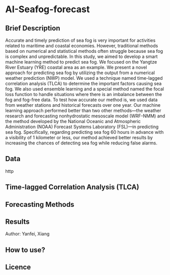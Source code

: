 # AI-Seafog-forecast

## Brief Description

Accurate and timely prediction of sea fog is very important for activities related to maritime and coastal economies. However, traditional methods based on numerical and statistical methods often struggle because sea fog is complex and unpredictable. In this study, we aimed to develop a smart machine learning method to predict sea fog. We focused on the Yangtze River Estuary (YRE) coastal area as an example.  We present a novel approach for predicting sea fog by utilizing the output from a numerical weather prediction (NWP) model. We used a technique named time-lagged correlation analysis (TLCA) to determine the important factors causing sea fog. We also used ensemble learning and a special method named the focal loss function to handle situations where there is an imbalance between the fog and fog-free data. To test how accurate our method is, we used data from weather stations and historical forecasts over one year. Our machine learning approach performed better than two other methods—the weather research and forecasting nonhydrostatic mesoscale model (WRF-NMM) and the method developed by the National Oceanic and Atmospheric Administration (NOAA) Forecast Systems Laboratory (FSL)—in predicting sea fog. Specifically, regarding predicting sea fog 60 hours in advance with a visibility of 1 kilometer or less, our method achieved better results by increasing the chances of detecting sea fog while reducing false alarms.

## Data
http

## Time-lagged Correlation Analysis (TLCA)


## Forecasting Methods


## Results

Author: Yanfei, Xiang


## How to use?




## Licence













